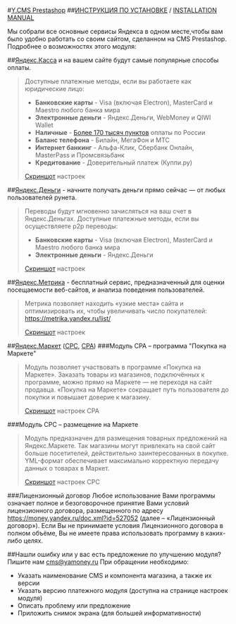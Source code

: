 #[Y.CMS Prestashop](https://github.com/yandex-money/yandex-money-cms-prestashop/raw/master/yamodule.zip) 
##[ИНСТРУКЦИЯ ПО УСТАНОВКЕ](https://github.com/yandex-money/yandex-money-cms-prestashop/blob/master/HOWTO-INSTALL.md) /  [INSTALLATION MANUAL](https://github.com/yandex-money/yandex-money-cms-prestashop/blob/master/HOWTO-INSTALL.md)

Мы собрали все основные сервисы Яндекса в одном месте,чтобы вам было удобно работать со своим сайтом, сделанном на CMS Prestashop. Подробнее о возможностях этого модуля:

##[Яндекс.Касса](http://kassa.yandex.ru/) и на вашем сайте будут самые популярные способы оплаты.
> Доступные платежные методы, если вы работаете как юридические лицо:
>* **Банковские карты** -  Visa (включая Electron), MasterCard и Maestro любого банка мира
>* **Электронные деньги** - Яндекс.Деньги, WebMoney и QIWI Wallet
>* **Наличные** - [Более 170 тысяч пунктов](https://money.yandex.ru/pay/doc.xml?id=526209) оплаты по России
>* **Баланс телефона** - Билайн, МегаФон и МТС
>* **Интернет банкинг** - Альфа-Клик, Сбербанк Онлайн, MasterPass и Промсвязьбанк
>* **Кредитование** - Доверительный платеж (Куппи.ру)
>
>[Скриншот](https://raw.githubusercontent.com/yandex-money/yandex-money-cms-prestashop/master/img/1.jpg) настроек

##[Яндекс.Деньги](https://money.yandex.ru/) - начните получать деньги прямо сейчас — от любых пользователей рунета.
> Переводы будут мгновенно зачисляться на ваш счет в Яндекс.Деньгах.
> Доступные платежные методы, если вы осуществляете p2p переводы:
>* **Банковские карты** -  Visa (включая Electron), MasterCard и Maestro любого банка мира
>* **Электронные деньги** - Яндекс.Деньги
>
> [Скриншот](https://raw.githubusercontent.com/yandex-money/yandex-money-cms-prestashop/master/img/2.jpg) настроек

##[Яндекс.Метрика](https://metrika.yandex.ru/) - бесплатный сервис, предназначенный для оценки посещаемости веб-сайтов, и анализа поведения пользователей.
> Метрика позволяет находить «узкие места» сайта и оптимизировать их, чтобы увеличивать число покупателей: https://metrika.yandex.ru/list/
>
> [Скриншот](https://raw.githubusercontent.com/yandex-money/yandex-money-cms-prestashop/master/img/3.jpg) настроек

##[Яндекс.Маркет](http://market.yandex.ru/) ([CPC](http://welcome.advertising.yandex.ru/market/), [CPA](http://help.yandex.ru/partnermarket/purchase/about.xml)) 
###Модуль CPA – программа "Покупка на Маркете"
> Модуль позволяет участвовать в программе «Покупка на Маркете». Заказать товары из магазинов, подключённых к программе, можно прямо на Маркете — не переходя на сайт продавца. «Покупка на Маркете» сокращает путь пользователя до покупки и повышает доверие к магазину. 
> 
> [Скриншот](https://raw.githubusercontent.com/yandex-money/yandex-money-cms-prestashop/master/img/4.jpg) настроек CPA


###Модуль СРС – размещение на Маркете 
> Модуль предназначен для размещения товарных предложений на Яндекс.Маркете. Так магазины могут привлекать на свой сайт больше посетителей, действительно заинтересованных в покупке. YML-формат обеспечивает максимально корректную передачу данных о товарах в Маркет.
> 
> [Скриншот](https://raw.githubusercontent.com/yandex-money/yandex-money-cms-prestashop/master/img/5.jpg) настроек CPC


###Лицензионный договор
Любое использование Вами программы означает полное и безоговорочное принятие Вами условий лицензионного договора, размещенного по адресу https://money.yandex.ru/doc.xml?id=527052 (далее – «Лицензионный договор»). Если Вы не принимаете условия Лицензионного договора в полном объёме, Вы не имеете права использовать программу в каких-либо целях.


##Нашли ошибку или у вас есть предложение по улучшению модуля?
Пишите нам cms@yamoney.ru
При обращении необходимо:
* Указать наименование CMS и компонента магазина, а также их версии
* Указать версию платежного модуля (доступна на странице настроек модуля)
* Описать проблему или предложение
* Приложить снимок экрана (для большей информативности)